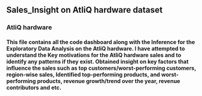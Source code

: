 ## Sales_Insight on AtliQ hardware dataset

### AtliQ hardware
#### This file contains all the code dashboard along with the Inference for the Exploratory Data Analysis on the AtliQ hardware. I have attempted to understand the Key motivations for the  AtliQ hardware sales and to identify any patterns if they exist. Obtained insight on key factors that influence the sales such as top customers/worst-performing customers, region-wise sales, Identified top-performing products, and worst-performing products, revenue growth/trend over the year, revenue contributors and etc. 

